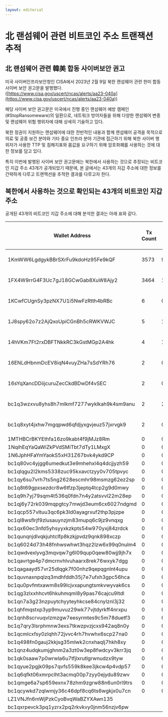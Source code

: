 ```yaml
---
layout: editorial
---
```


# 北 랜섬웨어 관련 비트코인 주소 트랜잭션 추적

## 北 랜섬웨어 관련 韓美 합동 사이버보안 권고



미국 사이버인프라보안청인 CISA에서 2023년 2월 9일 북한 랜섬웨어 관련 한미 합동 사이버 보안 권고문을 발행했다. ([https://www.cisa.gov/uscert/ncas/alerts/aa23-040a](https://www.cisa.gov/uscert/ncas/alerts/aa23-040a))

해당 사이버 보안 권고문은 미국에서 진행 중인 랜섬웨어 예방 캠페인(#StopRansomeware)의 일환으로, 네트워크 방어자들을 위해 다양한 랜섬웨어 변종 및 랜섬웨어 위협 행위자에 대해 상세히 기술하고 있다.

북한 정권이 지원하는 랜섬웨어에 대한 전반적인 내용과 함께 랜섬웨어 공격을 목적으로 의료 및 공중 보건 분야와 기타 중요 인프라 분야 기관에 접근하기 위해 북한 사이버 행위자가 사용한 TTP 및 침해지표와 몸값을 요구하기 위해 암호화폐를 사용하는 것에 대한 정보를 담고 있다.

특히 이번에 발행된 사이버 보안 권고문에는 북한에서 사용하는 것으로 추정되는 비트코인 지갑 주소 43개가 공개되었기 때문에,  본 글에서는 43개의 지갑 주소에 대한 정보를 간략하게 다루고 트랜잭션을 추적한 결과를 다루고자 한다.



## 북한에서 사용하는 것으로 확인되는 43개의 비트코인 지갑  주소



공개된 43개의 비트코인 지갑 주소에 대해 분석한 결과는 아래 표와 같다.



| Wallet Address                             | Tx Count | Received Amount (BTC) | Sent Amount (BTC) | Balance | First Seen Receiving (UTC) | Last Seen Receiving (UTC) | First Seen Sending (UTC) | Last Seen Sending (UTC) |
| ------------------------------------------ | -------- | --------------------- | ----------------- | ------- | -------------------------- | ------------------------- | ------------------------ | ----------------------- |
| 1KmWW6LgdgykBBrSXrFu9kdoHz95Fe9kQF         | 3573     | 922.1659523           | 922.1659523       | 0       | 2019-07-22 09:08:09        | 2021-09-01 21:33:53       | 2019-07-22 10:46:00      | 2021-09-02 00:09:46     |
| 1FX4W9rrG4F3Uc7gJ18GCwGab8XuW8Ajy2         | 3464     | 1126.67631961         | 1126.67631961     | 0       | 2018-10-02 09:52:25        | 2020-06-06 05:12:51       | 2018-10-02 13:03:12      | 2020-06-06 14:03:08     |
| 1KCwfCUgnSy3pzNX7U1i5NwFzRtth4bRBc         | 6        | 0.0361                | 0.0361            | 0       | 2021-05-13 19:30:47        | 2022-12-25 23:59:15       | 2021-05-14 21:26:36      | 2022-12-27 12:49:31     |
| 1J8spy62o7z2AjQxoUpiCGnBh5cRWKVWJC         | 5        | 1.87482707            | 1.87482707        | 0       | 2021-05-11 19:52:04        | 2021-05-17 21:02:25       | 2021-05-12 09:15:59      | 2021-06-25 03:34:00     |
| 14hVKm7Ft2rxDBFTNkkRC3kGstMGp2A4hk         | 4        | 10                    | 10                | 0       | 2018-09-14 15:57:05        | 2018-09-14 18:20:18       | 2018-09-14 16:38:07      | 2018-09-14 18:20:18     |
| 16ENLdHbnmDcEV8iqN4vuyZHa7sSdYRh76         | 2        | 0.00064181            | 0.00064181        | 0       | 2021-05-12 09:15:59        | 2021-05-12 09:15:59       | 2021-06-25 03:34:00      | 2021-06-25 03:34:00     |
| 16sYqXancDDiijcuruZecCkdBDwDf4vSEC         | 2        | 0.06                  | 0.06              | 0       | 2019-07-24 18:51:27        | 2019-07-24 18:51:27       | 2019-07-25 14:56:16      | 2019-07-25 14:56:16     |
| bc1q3wzxvu8yhs8h7mlkmf7277wyklkah9k4sm9anu | 2        | 2.54                  | 2.54              | 0       | 2022-03-30 15:49:37        | 2022-03-30 15:49:37       | 2022-03-30 23:14:34      | 2022-03-30 23:14:34     |
| bc1q8xyt4jxhw7mgqpwd6qfdjyxgvjeuz57jxrvgk9 | 2        | 0.51256               | 0.51256           | 0       | 2022-05-24 03:24:15        | 2022-05-24 03:24:15       | 2022-07-05 07:24:58      | 2022-07-05 07:24:58     |
| 1MTHBCrBKYEthfa16zo9kabt4f9jMJz8Rm         | 0        | 0                     | 0                 | 0       |                            |                           |                          |                         |
| 1NqihEqYaQaWiZkPVdSMiTbt7dTy1LMxgX         | 0        | 0                     | 0                 | 0       |                            |                           |                          |                         |
| 1N6JphHFaYmYaokS5xH31Z67bvk4ykd9CP         | 0        | 0                     | 0                 | 0       |                            |                           |                          |                         |
| bc1q80vc4yjgg6umedkut3e9mhehxl4q4dcjjyzh59 | 0        | 0                     | 0                 | 0       |                            |                           |                          |                         |
| bc1qlqgu2l2kms5338zuc95kxavctzyy0v705tpvyc | 0        | 0                     | 0                 | 0       |                            |                           |                          |                         |
| bc1qy6su7vrh7ts5ng2628escmhr98msmzg62ez2sp | 0        | 0                     | 0                 | 0       |                            |                           |                          |                         |
| bc1q8t69gpxsezdcr8w6tfzp3jeptq4tcp2g9d0mwy | 0        | 0                     | 0                 | 0       |                            |                           |                          |                         |
| bc1q9h7yj79sqm4t536q0fdn7n4y2atsvvl22m28ep | 0        | 0                     | 0                 | 0       |                            |                           |                          |                         |
| bc1qj6y72rk039mqpgtcy7mwjd3eum6cx6027ndgmd | 0        | 0                     | 0                 | 0       |                            |                           |                          |                         |
| bc1qcp557vltuu3qc6pk3ld0ayagrxuf2thp3pjzpe | 0        | 0                     | 0                 | 0       |                            |                           |                          |                         |
| bc1ql8wsflrjf9zlusauynzjm83mupq6c9jz9vnqxg | 0        | 0                     | 0                 | 0       |                            |                           |                          |                         |
| bc1qx60ec3nfd5yhsyyxkzkpts54w970yxj84zrdck | 0        | 0                     | 0                 | 0       |                            |                           |                          |                         |
| bc1qunqnjdlvqkjuhtclfp8kzkjpvdz9qnk898xczp | 0        | 0                     | 0                 | 0       |                            |                           |                          |                         |
| bc1q6024d73h48fnhwswhwt3hqz2lzw6x99q0nulm4 | 0        | 0                     | 0                 | 0       |                            |                           |                          |                         |
| bc1qwdvexlyvg3mqvqw7g6l09qup0qew80wjj9jh7x | 0        | 0                     | 0                 | 0       |                            |                           |                          |                         |
| bc1qavrtge4p7dmcrnvhlvuhaarx8rek76wxyk7dgg | 0        | 0                     | 0                 | 0       |                            |                           |                          |                         |
| bc1qagaayd57vr25dlqgk7f00nhz9qepqgnlnt4upu | 0        | 0                     | 0                 | 0       |                            |                           |                          |                         |
| bc1quvnaxnpqlzq3mdhfddh35j7e7ufxh3gpc56hca | 0        | 0                     | 0                 | 0       |                            |                           |                          |                         |
| bc1qu0pvfmtxawm8s99lcjvxapungtsmkvwyvak6cs | 0        | 0                     | 0                 | 0       |                            |                           |                          |                         |
| bc1qg3zlxxhhcvt6hkuhmqml8y9pas76cajcu9ltdl | 0        | 0                     | 0                 | 0       |                            |                           |                          |                         |
| bc1qn7a3g23nzpuytchyyteyhkcse84cnylznl3j32 | 0        | 0                     | 0                 | 0       |                            |                           |                          |                         |
| bc1qhfmqstxp3yp9muvuz29wk77vjtdyrkff4nrxpu | 0        | 0                     | 0                 | 0       |                            |                           |                          |                         |
| bc1qnh8scrvuqvlzmzgw7eesyrmtes9c5m78duetf3 | 0        | 0                     | 0                 | 0       |                            |                           |                          |                         |
| bc1q7qry3lsrphmnw3exs7tkwzpvzjcxs942aq8n0y | 0        | 0                     | 0                 | 0       |                            |                           |                          |                         |
| bc1qcmlcxfsy0zlqhh72jvvc4rh7hvwhx6scp27na0 | 0        | 0                     | 0                 | 0       |                            |                           |                          |                         |
| bc1q498fn0gauj2kkjsg35mlwk2cnxhaqlj7hkh8xy | 0        | 0                     | 0                 | 0       |                            |                           |                          |                         |
| bc1qnz4udqkumjghnm2a3zt0w3ep8fwdcyv3krr3jq | 0        | 0                     | 0                 | 0       |                            |                           |                          |                         |
| bc1qk0saaw7p0wrwla6u7tfjlxrutlgrwnudzx9tyw | 0        | 0                     | 0                 | 0       |                            |                           |                          |                         |
| bc1qyue2pgjk09ps7qvfs559k8kee3jkcw4p4vdp57 | 0        | 0                     | 0                 | 0       |                            |                           |                          |                         |
| bc1q6qfkt06xmrpclht3acmq00p7zyy0ejydu89zwv | 0        | 0                     | 0                 | 0       |                            |                           |                          |                         |
| bc1qmge6a7sp659exnx78zhm9zgrw88n6un0rl9trs | 0        | 0                     | 0                 | 0       |                            |                           |                          |                         |
| bc1qcywkd7zqlwmjy36c46dpf8cq6ts6wgkjx0u7cn | 0        | 0                     | 0                 | 0       |                            |                           |                          |                         |
| LZ1VNJfn6mWjPzkCyoBvqWaBZYXAwn135          |          |                       |                   |         |                            |                           |                          |                         |
| bc1qxrpevck3pq1yzrx2pq2rkvkvy0jnm56nzjv6pw |          |                       |                   |         |                            |                           |                          |                         |



















